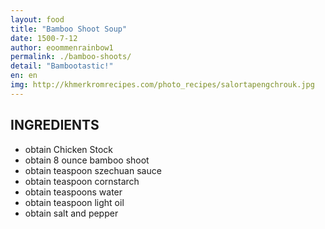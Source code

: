 ```yaml
---
layout: food
title: "Bamboo Shoot Soup"
date: 1500-7-12
author: eoommenrainbow1
permalink: ./bamboo-shoots/
detail: "Bambootastic!"
en: en
img: http://khmerkromrecipes.com/photo_recipes/salortapengchrouk.jpg
---
```




 INGREDIENTS
--------------------

* obtain Chicken Stock
* obtain 8 ounce bamboo shoot
* obtain teaspoon szechuan sauce
* obtain teaspoon cornstarch
* obtain teaspoons water
* obtain teaspoon light oil
* obtain salt and pepper
